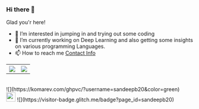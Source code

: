 ### Hi there 👋
Glad you'r here!

<!--
**sandeepb20/sandeepb20** is a ✨ _special_ ✨ repository because its `README.md` (this file) appears on your GitHub profile.

Here are some ideas to get you started:

- 🔭 I’m currently working on ...
- 🌱 I’m currently learning ...
- 👯 I’m looking to collaborate on ...
- 🤔 I’m looking for help with ...
- 💬 Ask me about ...
- 📫 How to reach me: ...
- 😄 Pronouns: ...
- ⚡ Fun fact: ...
-->

- 🔭 I’m interested in jumping in and trying out some coding
- 🌱 I’m currently working on Deep Learning and also getting some insights on various programming Languages.
- 📫 How to reach me [Contact Info](https://sandeepb20.github.io/#contact)

<table style="width:100%">
  <tr>
    <th><img src="https://github-readme-stats.vercel.app/api?username=sandeepb20&show_icons=true&hide_border=true&hide=issues" /></th>
    <th><img src="https://github-readme-stats.vercel.app/api/top-langs/?username=sandeepb20&layout=compact&langs_count=8" /></th>
  </tr>
</table>
<br>
![](https://komarev.com/ghpvc/?username=sandeepb20&color=green)
<br>
<img src="https://media.giphy.com/media/hvRJCLFzcasrR4ia7z/giphy.gif" width="25px">
![](https://visitor-badge.glitch.me/badge?page_id=sandeepb20)
